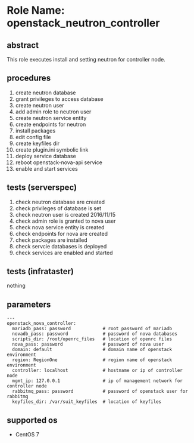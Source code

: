 # Role Name: openstack_neutron_controller

## abstract
This role executes install and setting neutron for controller node.

## procedures
1.  create neutron database
2.  grant privileges to access database
3.  create neutron user
4.  add admin role to neutron user
5.  create neutron service entity
6.  create endpoints for neutron
7.  install packages
8.  edit config file
9.  create keyfiles dir
10. create plugin.ini symbolic link
11. deploy service database
12. reboot openstack-nova-api service
13. enable and start services

## tests (serverspec)
1.  check neutron database are created
2.  check privileges of database is set
3.  check neutron user is created
2016/11/15
4.  check admin role is granted to nova user
5.  check nova service entity is created
6.  check endpoints for nova are created
7.  check packages are installed
8.  check servcie databases is deployed
9. check services are enabled and started

## tests (infrataster)
nothing

## parameters
```
---
openstack_nova_controller:
  mariadb_pass: password            # root password of mariadb
  novadb_pass: password             # password of nova databases
  scripts_dir: /root/openrc_files   # location of openrc files
  nova_pass: password               # password of nova user
  domain: default                   # domain name of openstack environment
  region: RegionOne                 # region name of openstack environment
  controller: localhost             # hostname or ip of controller node
  mgmt_ip: 127.0.0.1                # ip of management network for controller node
  rabbitmq_pass: password           # password of openstack user for rabbitmq
  keyfiles_dir: /var/suit_keyfiles  # location of keyfiles
```

## supported os
* CentOS 7
